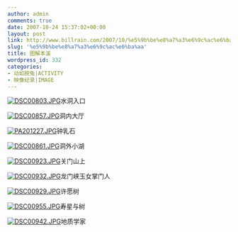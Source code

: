 ```yaml
---
author: admin
comments: true
date: 2007-10-24 15:37:02+00:00
layout: post
link: http://www.billrain.com/2007/10/%e5%9b%be%e8%a7%a3%e6%9c%ac%e6%ba%aa/
slug: '%e5%9b%be%e8%a7%a3%e6%9c%ac%e6%ba%aa'
title: 图解本溪
wordpress_id: 332
categories:
- 动如脱兔|ACTIVITY
- 映像纪录|IMAGE
---
```


[![DSC00803.JPG](http://www.billrain.com/wp-content/uploads/2007/10/dsc00803-tn.jpg)](http://www.billrain.com/wp-content/uploads/2007/10/dsc00803.jpg)水洞入口




[![DSC00857.JPG](http://www.billrain.com/wp-content/uploads/2007/10/dsc00857-tn.jpg)](http://www.billrain.com/wp-content/uploads/2007/10/dsc00857.jpg)洞内大厅




[![PA201227.JPG](http://www.billrain.com/wp-content/uploads/2007/10/pa201227-tn.jpg)](http://www.billrain.com/wp-content/uploads/2007/10/pa201227.jpg)钟乳石




[![DSC00861.JPG](http://www.billrain.com/wp-content/uploads/2007/10/dsc00861-tn.jpg)](http://www.billrain.com/wp-content/uploads/2007/10/dsc00861.jpg)洞外小湖




[![DSC00923.JPG](http://www.billrain.com/wp-content/uploads/2007/10/dsc00923-tn.jpg)](http://www.billrain.com/wp-content/uploads/2007/10/dsc00923.jpg)关门山上




[![DSC00932.JPG](http://www.billrain.com/wp-content/uploads/2007/10/dsc00932-tn.jpg)](http://www.billrain.com/wp-content/uploads/2007/10/dsc00932.jpg)龙门峡玉女掌门人




[![DSC00929.JPG](http://www.billrain.com/wp-content/uploads/2007/10/dsc00929-tn.jpg)](http://www.billrain.com/wp-content/uploads/2007/10/dsc00929.jpg)许愿树




[![DSC00955.JPG](http://www.billrain.com/wp-content/uploads/2007/10/dsc00955-tn.jpg)](http://www.billrain.com/wp-content/uploads/2007/10/dsc00955.jpg)寿星与树




[![DSC00942.JPG](http://www.billrain.com/wp-content/uploads/2007/10/dsc00942-tn.jpg)](http://www.billrain.com/wp-content/uploads/2007/10/dsc00942.jpg)地质学家
